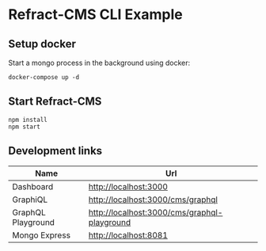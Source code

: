 # Refract-CMS CLI Example

## Setup docker

Start a mongo process in the background using docker:

```
docker-compose up -d
```

## Start Refract-CMS

```
npm install
npm start
```

## Development links

| Name               | Url                                            |
| ------------------ | ---------------------------------------------- |
| Dashboard          | <http://localhost:3000>                        |
| GraphiQL           | <http://localhost:3000/cms/graphql>            |
| GraphQL Playground | <http://localhost:3000/cms/graphql-playground> |
| Mongo Express      | <http://localhost:8081>                        |
